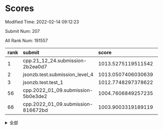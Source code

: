 # Scores

Modified Time: 2022-02-14 09:12:23

Submit Num: 207

All Rank Num: 191557

| rank |               submit               |       score        |       sigma        | pk_num |
| :--- | :--------------------------------- | :----------------- | :----------------- | :----- |
| 1    | cpp.21_12_24.submission-2b2ea0d7   | 1013.5275119511542 | 0.8146725591122334 | 3698   |
| 2    | jsonzb.test.submission_level_4     | 1013.0507406030639 | 0.830101953386989  | 3701   |
| 3    | jsonzb.test.test_1                 | 1012.7748297378622 | 0.8085030307166008 | 3699   |
| 56   | cpp.2022_01_09.submission-5b0e3de2 | 1004.7606849257235 | 0.7246289147652363 | 3698   |
| 66   | cpp.2022_01_09.submission-816672bd | 1003.9003319189119 | 0.7024458292269622 | 3702   |


<details>
<summary>全部</summary>

| rank |                 submit                 |       score        |       sigma        | pk_num |
| :--- | :------------------------------------- | :----------------- | :----------------- | :----- |
| 1    | cpp.21_12_24.submission-2b2ea0d7       | 1013.5275119511542 | 0.8146725591122334 | 3698   |
| 2    | jsonzb.test.submission_level_4         | 1013.0507406030639 | 0.830101953386989  | 3701   |
| 3    | jsonzb.test.test_1                     | 1012.7748297378622 | 0.8085030307166008 | 3699   |
| 4    | gobigger.level_3.submission_level_3_29 | 1012.1011691913857 | 0.7980823789628866 | 3697   |
| 5    | gobigger.level_3.submission_level_3_10 | 1011.9695854210524 | 0.799872238492373  | 3702   |
| 6    | gobigger.level_3.submission_level_3_38 | 1011.8346226308604 | 0.8017917723336074 | 3703   |
| 7    | gobigger.level_3.submission_level_3_14 | 1011.5185536078754 | 0.7852246509042692 | 3702   |
| 8    | gobigger.level_3.submission_level_3_30 | 1011.3933515525214 | 0.7647892643766283 | 3702   |
| 9    | gobigger.level_3.submission_level_3_2  | 1011.3685234191779 | 0.795455797389124  | 3708   |
| 10   | gobigger.level_3.submission_level_3_40 | 1011.0917257349832 | 0.7705727551318914 | 3700   |
| 11   | gobigger.level_3.submission_level_3_7  | 1010.9607107724711 | 0.7740023846608391 | 3701   |
| 12   | gobigger.level_3.submission_level_3_23 | 1010.7983150300953 | 0.7592008634804064 | 3700   |
| 13   | gobigger.level_3.submission_level_3_11 | 1010.6448808031894 | 0.7574513820900021 | 3702   |
| 14   | gobigger.level_3.submission_level_3_31 | 1010.4895254220405 | 0.7631799371299768 | 3704   |
| 15   | gobigger.level_3.submission_level_3_4  | 1010.3836756405123 | 0.798551471671629  | 3702   |
| 16   | gobigger.level_3.submission_level_3_24 | 1010.3145896990635 | 0.7547823795602461 | 3701   |
| 17   | gobigger.level_3.submission_level_3_18 | 1010.2594075060806 | 0.7537604279668325 | 3699   |
| 18   | gobigger.level_3.submission_level_3_12 | 1010.211801194456  | 0.7539260424972033 | 3707   |
| 19   | gobigger.level_3.submission_level_3_3  | 1010.2030332207989 | 0.7574233546813143 | 3699   |
| 20   | gobigger.level_3.submission_level_3_16 | 1010.1190170617895 | 0.7628112571524565 | 3703   |
| 21   | gobigger.level_3.submission_level_3_35 | 1010.0426608193569 | 0.7835092361167636 | 3696   |
| 22   | gobigger.level_3.submission_level_3_28 | 1009.9644901716641 | 0.7550586921469812 | 3702   |
| 23   | gobigger.level_3.submission_level_3_6  | 1009.9472911408233 | 0.7470666433787131 | 3697   |
| 24   | gobigger.level_3.submission_level_3_13 | 1009.8866282114307 | 0.7410891881794457 | 3702   |
| 25   | gobigger.level_3.submission_level_3_34 | 1009.8769797500771 | 0.7509681671309156 | 3700   |
| 26   | gobigger.level_3.submission_level_3_44 | 1009.8086411641542 | 0.7599403159016418 | 3703   |
| 27   | gobigger.level_3.submission_level_3_36 | 1009.729419716607  | 0.76907030792125   | 3702   |
| 28   | gobigger.level_3.submission_level_3_8  | 1009.7161891227701 | 0.727656950673915  | 3699   |
| 29   | gobigger.level_3.submission_level_3_20 | 1009.6806356164043 | 0.7688740554337347 | 3698   |
| 30   | gobigger.level_3.submission_level_3_45 | 1009.6717656004134 | 0.7578926174874375 | 3700   |
| 31   | gobigger.level_3.submission_level_3_48 | 1009.6305959409262 | 0.7344285835316462 | 3700   |
| 32   | gobigger.level_3.submission_level_3_27 | 1009.6160934381951 | 0.767988941934129  | 3703   |
| 33   | gobigger.level_3.submission_level_3_26 | 1009.5670870570015 | 0.7642014757614508 | 3703   |
| 34   | gobigger.level_3.submission_level_3_47 | 1009.4962136877925 | 0.7310496177367048 | 3704   |
| 35   | gobigger.level_3.submission_level_3_39 | 1009.4748439020725 | 0.7474366896488697 | 3699   |
| 36   | gobigger.level_3.submission_level_3_46 | 1009.4327990381701 | 0.741486099917418  | 3701   |
| 37   | gobigger.level_3.submission_level_3_5  | 1009.425173594872  | 0.7564684310961642 | 3700   |
| 38   | gobigger.level_3.submission_level_3_1  | 1009.417421410654  | 0.7324226408948414 | 3706   |
| 39   | gobigger.level_3.submission_level_3_33 | 1009.398662823886  | 0.7508795523132865 | 3700   |
| 40   | gobigger.level_3.submission_level_3_19 | 1009.377114726253  | 0.7522218681182259 | 3702   |
| 41   | gobigger.level_3.submission_level_3_42 | 1009.3693072988323 | 0.7404770334201848 | 3697   |
| 42   | gobigger.level_3.submission_level_3_41 | 1009.3605851848583 | 0.7621689912253056 | 3702   |
| 43   | gobigger.level_3.submission_level_3_32 | 1009.3110917408129 | 0.7422740173765537 | 3702   |
| 44   | gobigger.level_3.submission_level_3_21 | 1009.1784286817111 | 0.7508974414455418 | 3704   |
| 45   | gobigger.level_3.submission_level_3_0  | 1009.1268131091936 | 0.7416438530198691 | 3703   |
| 46   | gobigger.level_3.submission_level_3_17 | 1009.0327861413343 | 0.7818166580378304 | 3705   |
| 47   | gobigger.level_3.submission_level_3_25 | 1009.0272658541487 | 0.7499001028099935 | 3707   |
| 48   | gobigger.level_3.submission_level_3_9  | 1009.0036273408795 | 0.7512938558645732 | 3700   |
| 49   | gobigger.level_3.submission_level_3_37 | 1008.880047491626  | 0.7516691081656061 | 3700   |
| 50   | gobigger.level_3.submission_level_3_49 | 1008.8454252927272 | 0.750063857923087  | 3694   |
| 51   | gobigger.level_3.submission_level_3_22 | 1008.8350958113518 | 0.7436749111204206 | 3701   |
| 52   | gobigger.level_3.submission_level_3_15 | 1008.5609218586708 | 0.7470474911210769 | 3704   |
| 53   | gobigger.level_3.submission_level_3_43 | 1007.7775115891508 | 0.733332207398527  | 3704   |
| 54   | gobigger.level_1.submission_level_1_22 | 1005.3490723180697 | 0.7192451468244813 | 3705   |
| 55   | gobigger.level_1.submission_level_1_33 | 1004.9820263131191 | 0.7330300939857702 | 3699   |
| 56   | cpp.2022_01_09.submission-5b0e3de2     | 1004.7606849257235 | 0.7246289147652363 | 3698   |
| 57   | gobigger.level_1.submission_level_1_31 | 1004.6189420451514 | 0.716443671966635  | 3703   |
| 58   | gobigger.level_1.submission_level_1_49 | 1004.6158704954125 | 0.7281518389876556 | 3698   |
| 59   | gobigger.level_1.submission_level_1_34 | 1004.5984677066773 | 0.7264986697811304 | 3705   |
| 60   | gobigger.level_1.submission_level_1_29 | 1004.3880701387174 | 0.7202962088198565 | 3701   |
| 61   | gobigger.level_1.submission_level_1_39 | 1004.0785806714084 | 0.7085219021754444 | 3702   |
| 62   | gobigger.level_1.submission_level_1_43 | 1004.0107268303288 | 0.7092815586671554 | 3705   |
| 63   | gobigger.level_1.submission_level_1_17 | 1003.9599342076917 | 0.7147136948051841 | 3703   |
| 64   | gobigger.level_1.submission_level_1_4  | 1003.9237516582169 | 0.7307476231482578 | 3704   |
| 65   | gobigger.level_1.submission_level_1_24 | 1003.9125628624038 | 0.7096684032600497 | 3701   |
| 66   | cpp.2022_01_09.submission-816672bd     | 1003.9003319189119 | 0.7024458292269622 | 3702   |
| 67   | gobigger.level_1.submission_level_1_48 | 1003.8306995674624 | 0.7180742066894299 | 3701   |
| 68   | gobigger.level_1.submission_level_1_6  | 1003.8116490923153 | 0.7342528829810699 | 3704   |
| 69   | gobigger.level_1.submission_level_1_15 | 1003.7954413946686 | 0.7147241084813634 | 3700   |
| 70   | gobigger.level_1.submission_level_1_44 | 1003.7338046660236 | 0.7183052413744812 | 3704   |
| 71   | gobigger.level_1.submission_level_1_27 | 1003.7135829440043 | 0.7111098238765506 | 3700   |
| 72   | gobigger.level_1.submission_level_1_13 | 1003.7024716538041 | 0.7160963259850365 | 3703   |
| 73   | gobigger.level_1.submission_level_1_2  | 1003.6626175811739 | 0.7124222855013538 | 3701   |
| 74   | gobigger.level_1.submission_level_1_1  | 1003.6158904286484 | 0.7187787234492851 | 3702   |
| 75   | gobigger.level_1.submission_level_1_35 | 1003.5586638101034 | 0.718417015381575  | 3704   |
| 76   | gobigger.level_1.submission_level_1_30 | 1003.5503220909409 | 0.7071095037625365 | 3700   |
| 77   | gobigger.level_1.submission_level_1_16 | 1003.3753652692643 | 0.7157546889022947 | 3706   |
| 78   | gobigger.level_1.submission_level_1_7  | 1003.3494512049937 | 0.7069825059982182 | 3701   |
| 79   | gobigger.level_1.submission_level_1_11 | 1003.1926090378607 | 0.7186052228057483 | 3703   |
| 80   | gobigger.level_1.submission_level_1_23 | 1003.1236801923465 | 0.7112292840087606 | 3698   |
| 81   | gobigger.level_1.submission_level_1_14 | 1003.105361067316  | 0.7144699739047669 | 3696   |
| 82   | gobigger.level_1.submission_level_1_21 | 1003.0973146653166 | 0.7077563334714878 | 3703   |
| 83   | gobigger.level_1.submission_level_1_5  | 1003.0876632545875 | 0.7085798482650154 | 3699   |
| 84   | gobigger.level_1.submission_level_1_42 | 1003.0296404584298 | 0.7157396806565106 | 3704   |
| 85   | gobigger.level_1.submission_level_1_3  | 1002.9953208322435 | 0.7351994573791969 | 3704   |
| 86   | gobigger.level_1.submission_level_1_9  | 1002.9729590075099 | 0.7161938106313827 | 3697   |
| 87   | gobigger.level_1.submission_level_1_20 | 1002.9578348307189 | 0.7132233451726948 | 3702   |
| 88   | gobigger.level_1.submission_level_1_45 | 1002.9541356832148 | 0.7137727685264962 | 3697   |
| 89   | gobigger.level_1.submission_level_1_37 | 1002.8384413897883 | 0.7342939809731961 | 3702   |
| 90   | gobigger.level_1.submission_level_1_36 | 1002.8355896238552 | 0.7121823792424347 | 3699   |
| 91   | gobigger.level_1.submission_level_1_19 | 1002.8220787381164 | 0.715818419138998  | 3702   |
| 92   | gobigger.level_1.submission_level_1_18 | 1002.767047167896  | 0.7198197662341976 | 3708   |
| 93   | gobigger.level_1.submission_level_1_10 | 1002.6874464711804 | 0.7135153748365607 | 3699   |
| 94   | gobigger.level_1.submission_level_1_47 | 1002.5950233906412 | 0.7216741137318506 | 3699   |
| 95   | gobigger.level_1.submission_level_1_12 | 1002.572473342425  | 0.7159326425692624 | 3698   |
| 96   | gobigger.level_1.submission_level_1_46 | 1002.4917648425812 | 0.7134657325383911 | 3699   |
| 97   | gobigger.level_1.submission_level_1_41 | 1002.4761082108967 | 0.7113372867972648 | 3701   |
| 98   | gobigger.level_1.submission_level_1_40 | 1002.4604367751394 | 0.7169928128251759 | 3700   |
| 99   | gobigger.level_1.submission_level_1_25 | 1002.3947013861643 | 0.7053584633098279 | 3701   |
| 100  | gobigger.level_1.submission_level_1_8  | 1002.3917983777037 | 0.7094200308233749 | 3703   |
| 101  | gobigger.level_1.submission_level_1_32 | 1002.3427786495621 | 0.7135385720682789 | 3702   |
| 102  | gobigger.level_1.submission_level_1_28 | 1002.2641383463532 | 0.7091250837682038 | 3704   |
| 103  | gobigger.level_1.submission_level_1_0  | 1002.2590471644678 | 0.7017687216018017 | 3703   |
| 104  | gobigger.level_1.submission_level_1_26 | 1002.1594048393408 | 0.7180544789102002 | 3704   |
| 105  | gobigger.level_1.submission_level_1_38 | 1002.0505541273609 | 0.7097126291871206 | 3702   |
| 106  | gobigger.random.submission_random_44   | 997.6525265278565  | 0.7130691462333121 | 3701   |
| 107  | gobigger.random.submission_random_31   | 997.1576967343302  | 0.7020499313187896 | 3706   |
| 108  | gobigger.random.submission_random_12   | 996.9083140171642  | 0.7060807011355874 | 3702   |
| 109  | gobigger.random.submission_random_6    | 996.7942576153426  | 0.7106859788687879 | 3699   |
| 110  | gobigger.random.submission_random_40   | 996.7869530305114  | 0.7055038708603851 | 3708   |
| 111  | gobigger.random.submission_random_37   | 996.634470429486   | 0.7086240121027013 | 3705   |
| 112  | gobigger.random.submission_random_49   | 996.4523077427251  | 0.7183303548443019 | 3698   |
| 113  | gobigger.random.submission_random_8    | 996.392492777384   | 0.7109696581274471 | 3700   |
| 114  | gobigger.random.submission_random_38   | 996.3647242486476  | 0.7128919890613312 | 3702   |
| 115  | gobigger.random.submission_random_0    | 996.3572746537916  | 0.7077039260684538 | 3703   |
| 116  | gobigger.random.submission_random_16   | 996.2616332496085  | 0.7119604255989517 | 3703   |
| 117  | gobigger.random.submission_random_2    | 996.249893743022   | 0.7133598009595702 | 3699   |
| 118  | gobigger.random.submission_random_18   | 996.2470022792179  | 0.7087572714822327 | 3706   |
| 119  | gobigger.random.submission_random_36   | 996.2278490067415  | 0.7197429329962233 | 3706   |
| 120  | gobigger.random.submission_random_35   | 996.2208678264186  | 0.7130416961900554 | 3705   |
| 121  | gobigger.random.submission_random_28   | 996.1386288323458  | 0.7153251103601398 | 3704   |
| 122  | gobigger.random.submission_random_25   | 996.1158273302233  | 0.7044086147750481 | 3706   |
| 123  | gobigger.random.submission_random_41   | 996.0536817840376  | 0.7100609734626855 | 3704   |
| 124  | gobigger.random.submission_random_47   | 996.0493861134406  | 0.7066142622734639 | 3701   |
| 125  | gobigger.random.submission_random_23   | 996.0474514434788  | 0.7430809134943996 | 3702   |
| 126  | gobigger.random.submission_random_1    | 996.0205737141175  | 0.7070788148186556 | 3704   |
| 127  | gobigger.random.submission_random_27   | 996.0200363993772  | 0.7037149472967135 | 3699   |
| 128  | gobigger.random.submission_random_20   | 995.9972278282811  | 0.6962039458257409 | 3703   |
| 129  | gobigger.random.submission_random_39   | 995.9681837757954  | 0.710222051992608  | 3700   |
| 130  | gobigger.random.submission_random_9    | 995.9625051890275  | 0.7211324591384306 | 3699   |
| 131  | gobigger.random.submission_random_7    | 995.9125694094715  | 0.7087003763111167 | 3704   |
| 132  | gobigger.random.submission_random_10   | 995.8273268665902  | 0.7032597869205496 | 3704   |
| 133  | gobigger.random.submission_random_42   | 995.7115232023164  | 0.7030707346015247 | 3702   |
| 134  | gobigger.random.submission_random_33   | 995.6840356429312  | 0.715301442998432  | 3699   |
| 135  | gobigger.random.submission_random_43   | 995.6509434096836  | 0.7281018260792029 | 3703   |
| 136  | gobigger.random.submission_random_21   | 995.6352929020111  | 0.7015127042004882 | 3701   |
| 137  | gobigger.random.submission_random_32   | 995.5399273827329  | 0.7084680642928853 | 3703   |
| 138  | gobigger.random.submission_random_24   | 995.5190165430206  | 0.6993683640738969 | 3702   |
| 139  | gobigger.random.submission_random_46   | 995.4759204507758  | 0.6977733004880994 | 3702   |
| 140  | gobigger.random.submission_random_34   | 995.4486039931877  | 0.6941912006252539 | 3702   |
| 141  | gobigger.random.submission_random_29   | 995.3998544018316  | 0.7098842384963814 | 3701   |
| 142  | gobigger.random.submission_random_19   | 995.3917448576486  | 0.7100158608221034 | 3701   |
| 143  | gobigger.random.submission_random_48   | 995.3901784451001  | 0.7181163993260076 | 3705   |
| 144  | gobigger.random.submission_random_22   | 995.2917804062118  | 0.7106564512162438 | 3700   |
| 145  | gobigger.random.submission_random_15   | 995.2842372424897  | 0.702372165686369  | 3705   |
| 146  | gobigger.random.submission_random_26   | 995.2411850170233  | 0.7168656492211042 | 3696   |
| 147  | gobigger.random.submission_random_4    | 995.1614738007025  | 0.7010736089437105 | 3706   |
| 148  | gobigger.random.submission_random_17   | 995.1308547311213  | 0.7228375061120275 | 3705   |
| 149  | gobigger.random.submission_random_5    | 995.1278127026637  | 0.7165701505071257 | 3704   |
| 150  | gobigger.random.submission_random_45   | 994.9945089751125  | 0.7139599919345813 | 3697   |
| 151  | gobigger.random.submission_random_30   | 994.914627513282   | 0.7157912095912905 | 3700   |
| 152  | gobigger.random.submission_random_11   | 994.7599175301123  | 0.7155093278970087 | 3701   |
| 153  | gobigger.random.submission_random_13   | 994.7298935759176  | 0.7087136199667682 | 3699   |
| 154  | gobigger.random.submission_random_14   | 994.7184336751418  | 0.7090695971669118 | 3702   |
| 155  | gobigger.random.submission_random_3    | 994.6078203062935  | 0.7242942595955324 | 3702   |
| 156  | gobigger.level_2.submission_level_2_21 | 993.7128975192394  | 0.732924144362888  | 3698   |
| 157  | gobigger.level_2.submission_level_2_40 | 993.4986420298595  | 0.7200205072191844 | 3699   |
| 158  | gobigger.level_2.submission_level_2_2  | 993.396874732055   | 0.7304949657147122 | 3701   |
| 159  | gobigger.level_2.submission_level_2_8  | 993.2872660514118  | 0.7401860996056526 | 3698   |
| 160  | gobigger.level_2.submission_level_2_44 | 993.2212387198736  | 0.7265839951273954 | 3704   |
| 161  | gobigger.level_2.submission_level_2_4  | 993.2195475500909  | 0.7370637431115782 | 3699   |
| 162  | gobigger.level_2.submission_level_2_39 | 993.2089258046728  | 0.750860114280891  | 3705   |
| 163  | gobigger.level_2.submission_level_2_16 | 993.1057771025145  | 0.7327622420499322 | 3701   |
| 164  | gobigger.level_2.submission_level_2_9  | 993.0816961394456  | 0.7473424621375739 | 3701   |
| 165  | gobigger.level_2.submission_level_2_24 | 993.0553948553862  | 0.7338918089516966 | 3701   |
| 166  | gobigger.level_2.submission_level_2_26 | 993.0476942277448  | 0.7340575687516308 | 3704   |
| 167  | gobigger.level_2.submission_level_2_31 | 993.0015087595303  | 0.7423160516825508 | 3699   |
| 168  | gobigger.level_2.submission_level_2_7  | 992.8717479504254  | 0.729866917177313  | 3704   |
| 169  | gobigger.level_2.submission_level_2_29 | 992.8712387476002  | 0.7270598832860546 | 3699   |
| 170  | gobigger.level_2.submission_level_2_49 | 992.8258407366504  | 0.7307605651623686 | 3704   |
| 171  | gobigger.level_2.submission_level_2_43 | 992.7506441080602  | 0.7291615676173158 | 3699   |
| 172  | gobigger.level_2.submission_level_2_42 | 992.7194280141507  | 0.73931811860449   | 3697   |
| 173  | gobigger.level_2.submission_level_2_18 | 992.6991438811514  | 0.7233566301043165 | 3703   |
| 174  | gobigger.level_2.submission_level_2_27 | 992.6965865842288  | 0.7399022349924927 | 3701   |
| 175  | gobigger.level_2.submission_level_2_14 | 992.6819966770059  | 0.7308936465667949 | 3702   |
| 176  | gobigger.level_2.submission_level_2_12 | 992.6232178624266  | 0.7416458099185405 | 3700   |
| 177  | gobigger.level_2.submission_level_2_48 | 992.6033961882933  | 0.7413167194124308 | 3701   |
| 178  | gobigger.level_2.submission_level_2_13 | 992.5188247138087  | 0.7291047739553347 | 3703   |
| 179  | gobigger.level_2.submission_level_2_17 | 992.4146979877626  | 0.7399040111603754 | 3696   |
| 180  | gobigger.level_2.submission_level_2_10 | 992.3308054070118  | 0.7317271240860279 | 3703   |
| 181  | gobigger.level_2.submission_level_2_25 | 992.2639325005686  | 0.7348200120109711 | 3703   |
| 182  | gobigger.level_2.submission_level_2_28 | 992.2512156100339  | 0.7452729041700714 | 3700   |
| 183  | gobigger.level_2.submission_level_2_36 | 992.2016112099645  | 0.7582093244538678 | 3702   |
| 184  | gobigger.level_2.submission_level_2_0  | 992.1641103815916  | 0.7506824741404108 | 3703   |
| 185  | gobigger.level_2.submission_level_2_23 | 992.078442013882   | 0.7456560834841689 | 3703   |
| 186  | gobigger.level_2.submission_level_2_46 | 991.9865795504367  | 0.7315356144420067 | 3706   |
| 187  | gobigger.level_2.submission_level_2_1  | 991.947284270901   | 0.7484054981548341 | 3699   |
| 188  | gobigger.level_2.submission_level_2_33 | 991.9059010174186  | 0.7702888893034882 | 3693   |
| 189  | gobigger.level_2.submission_level_2_20 | 991.8433424283771  | 0.7649792448772563 | 3702   |
| 190  | gobigger.level_2.submission_level_2_47 | 991.808650585873   | 0.7287913072680392 | 3700   |
| 191  | gobigger.level_2.submission_level_2_41 | 991.7208334029332  | 0.7549813781707722 | 3701   |
| 192  | gobigger.level_2.submission_level_2_38 | 991.6650121125667  | 0.7598389136818122 | 3704   |
| 193  | gobigger.level_2.submission_level_2_34 | 991.6492490024706  | 0.7482426580823285 | 3700   |
| 194  | gobigger.level_2.submission_level_2_37 | 991.5958568713754  | 0.7390630848164511 | 3703   |
| 195  | gobigger.level_2.submission_level_2_45 | 991.5531806854722  | 0.7526848328078369 | 3702   |
| 196  | gobigger.level_2.submission_level_2_22 | 991.5201030044883  | 0.7551117153582874 | 3701   |
| 197  | gobigger.level_2.submission_level_2_19 | 991.5038935005003  | 0.7397016923411409 | 3701   |
| 198  | gobigger.level_2.submission_level_2_5  | 991.417110924865   | 0.7578234215413292 | 3698   |
| 199  | gobigger.level_2.submission_level_2_15 | 991.3047655593067  | 0.7433118551768482 | 3700   |
| 200  | gobigger.level_2.submission_level_2_3  | 991.1224465908977  | 0.7573289926093624 | 3703   |
| 201  | gobigger.level_2.submission_level_2_6  | 991.0165205171344  | 0.7678237908362807 | 3701   |
| 202  | gobigger.level_2.submission_level_2_11 | 990.7826844395106  | 0.7460747382132679 | 3705   |
| 203  | gobigger.level_2.submission_level_2_32 | 990.5115223855032  | 0.7519991537629681 | 3706   |
| 204  | gobigger.level_2.submission_level_2_35 | 990.3092705518234  | 0.7521219047280179 | 3700   |
| 205  | gobigger.level_2.submission_level_2_30 | 990.2718824668336  | 0.7560508653717999 | 3701   |
| 206  | gobigger.none.submission_none_1        | 977.6036245346289  | 1.2947975980880893 | 3704   |
| 207  | gobigger.none.submission_none_0        | 975.4488292465602  | 1.5918415224592686 | 3706   |

</details>